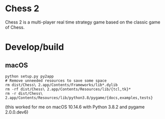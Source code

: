 # Chess 2

Chess 2 is a multi-player real time strategy game based on the classic game of Chess.

# Develop/build

## macOS

    python setup.py py2app
    # Remove unneeded resources to save some space
    rm dist/Chess\ 2.app/Contents/Frameworks/lib*.dylib
    rm -rf dist/Chess\ 2.app/Contents/Resources/lib/{tcl,tk}*
    rm -r dist/Chess\ 2.app/Contents/Resources/lib/python3.8/pygame/{docs,examples,tests}

(this worked for me on macOS 10.14.6 with Python 3.8.2 and pygame 2.0.0.dev6)
